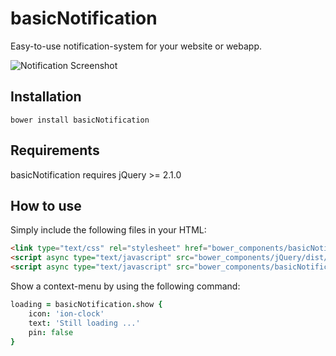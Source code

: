 # basicNotification

Easy-to-use notification-system for your website or webapp.

![Notification Screenshot](http://l.electerious.com/uploads/big/0721157332ff59313b7601382036a20b.png)

## Installation

	bower install basicNotification
	
## Requirements

basicNotification requires jQuery >= 2.1.0
	
## How to use

Simply include the following files in your HTML:

```html
<link type="text/css" rel="stylesheet" href="bower_components/basicNotification/dist/basicNotification.min.css">
<script async type="text/javascript" src="bower_components/jQuery/dist/jquery.min.js"></script>
<script async type="text/javascript" src="bower_components/basicNotification/dist/basicNotification.min.js"></script>
```

Show a context-menu by using the following command:

```coffee
loading = basicNotification.show {
	icon: 'ion-clock'
	text: 'Still loading ...'
	pin: false
}
```